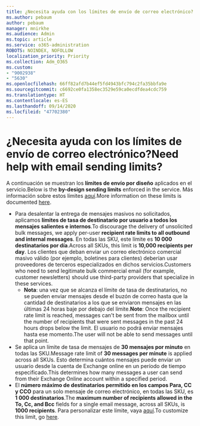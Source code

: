 ```yaml
---
title: ¿Necesita ayuda con los límites de envío de correo electrónico?
ms.author: pebaum
author: pebaum
manager: mnirkhe
ms.audience: Admin
ms.topic: article
ms.service: o365-administration
ROBOTS: NOINDEX, NOFOLLOW
localization_priority: Priority
ms.collection: Adm_O365
ms.custom:
- "9002938"
- "5630"
ms.openlocfilehash: 66ff82afd7b44ef5fd4943bfc794c2fa35bbfa9e
ms.sourcegitcommit: c6692ce0fa1358ec3529e59ca0ecdfdea4cdc759
ms.translationtype: HT
ms.contentlocale: es-ES
ms.lasthandoff: 09/14/2020
ms.locfileid: "47702380"
---
```

# <a name="need-help-with-email-sending-limits"></a><span data-ttu-id="9147d-102">¿Necesita ayuda con los límites de envío de correo electrónico?</span><span class="sxs-lookup"><span data-stu-id="9147d-102">Need help with email sending limits?</span></span>

<span data-ttu-id="9147d-103">A continuación se muestran los **límites de envío por diseño** aplicados en el servicio.</span><span class="sxs-lookup"><span data-stu-id="9147d-103">Below is the **by-design sending limits** enforced in the service.</span></span> <span data-ttu-id="9147d-104">Más información sobre estos límites [aquí](https://docs.microsoft.com/office365/servicedescriptions/exchange-online-service-description/exchange-online-limits#receiving-and-sending-limits).</span><span class="sxs-lookup"><span data-stu-id="9147d-104">More information on these limits is documented [here](https://docs.microsoft.com/office365/servicedescriptions/exchange-online-service-description/exchange-online-limits#receiving-and-sending-limits).</span></span>

- <span data-ttu-id="9147d-105">Para desalentar la entrega de mensajes masivos no solicitados, aplicamos **límites de tasa de destinatario por usuario a todos los mensajes salientes e internos**.</span><span class="sxs-lookup"><span data-stu-id="9147d-105">To discourage the delivery of unsolicited bulk messages, we apply per-user **recipient rate limits to all outbound and internal messages**.</span></span> <span data-ttu-id="9147d-106">En todas las SKU, este límite es **10 000 destinatarios por día**.</span><span class="sxs-lookup"><span data-stu-id="9147d-106">Across all SKUs, this limit is **10,000 recipients per day**.</span></span>  <span data-ttu-id="9147d-107">Los clientes que deban enviar un correo electrónico comercial masivo válido (por ejemplo, boletines para clientes) deberían usar proveedores de terceros especializados en dichos servicios.</span><span class="sxs-lookup"><span data-stu-id="9147d-107">Customers who need to send legitimate bulk commercial email (for example, customer newsletters) should use third-party providers that specialize in these services.</span></span>
    - <span data-ttu-id="9147d-108">**Nota**: una vez que se alcanza el límite de tasa de destinatarios, no se pueden enviar mensajes desde el buzón de correo hasta que la cantidad de destinatarios a los que se enviaron mensajes en las últimas 24 horas baje por debajo del límite.</span><span class="sxs-lookup"><span data-stu-id="9147d-108">**Note**: Once the recipient rate limit is reached, messages can't be sent from the mailbox until the number of recipients that were sent messages in the past 24 hours drops below the limit.</span></span> <span data-ttu-id="9147d-109">El usuario no podrá enviar mensajes hasta ese momento.</span><span class="sxs-lookup"><span data-stu-id="9147d-109">The user will not be able to send messages until that point.</span></span>
- <span data-ttu-id="9147d-110">Se aplica un límite de tasa de mensajes de **30 mensajes por minuto** en todas las SKU.</span><span class="sxs-lookup"><span data-stu-id="9147d-110">Message rate limit of **30 messages per minute** is applied across all SKUs.</span></span> <span data-ttu-id="9147d-111">Esto determina cuántos mensajes puede enviar un usuario desde la cuenta de Exchange online en un período de tiempo especificado.</span><span class="sxs-lookup"><span data-stu-id="9147d-111">This determines how many messages a user can send from their Exchange Online account within a specified period.</span></span>
- <span data-ttu-id="9147d-112">El **número máximo de destinatarios permitido en los campos Para, CC y CCO** para un solo mensaje de correo electrónico, en todas las SKU, es **1 000 destinatarios**.</span><span class="sxs-lookup"><span data-stu-id="9147d-112">The **maximum number of recipients allowed in the To, Cc, and Bcc** fields for a single email message, across all SKUs, is **1000 recipients**.</span></span> <span data-ttu-id="9147d-113">Para personalizar este límite, vaya [aquí](https://techcommunity.microsoft.com/t5/exchange-team-blog/customizable-recipient-limits-in-office-365/ba-p/1183228).</span><span class="sxs-lookup"><span data-stu-id="9147d-113">To customize this limit, go [here](https://techcommunity.microsoft.com/t5/exchange-team-blog/customizable-recipient-limits-in-office-365/ba-p/1183228).</span></span>
